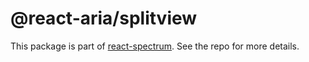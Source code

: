 # @react-aria/splitview

This package is part of [react-spectrum](https://github.com/watheia/spectrum). See the repo for more details.
